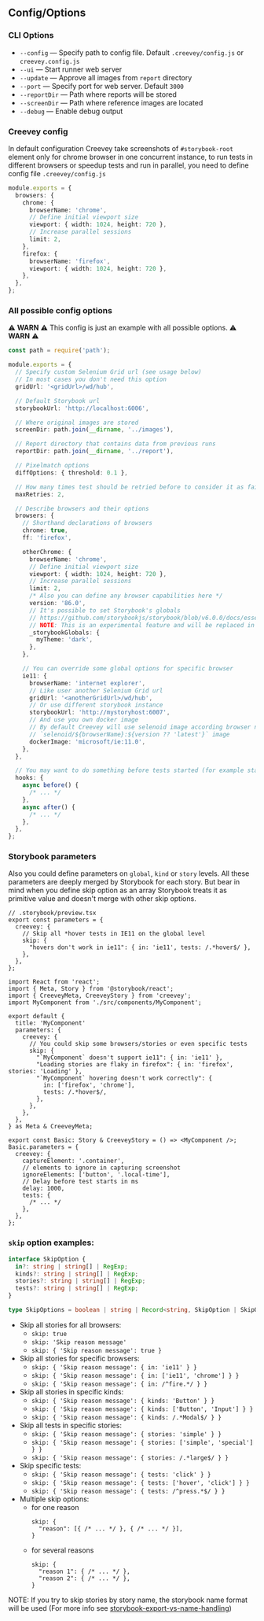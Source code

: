 ## Config/Options

### CLI Options

- `--config` — Specify path to config file. Default `.creevey/config.js` or `creevey.config.js`
- `--ui` — Start runner web server
- `--update` — Approve all images from `report` directory
- `--port` — Specify port for web server. Default `3000`
- `--reportDir` — Path where reports will be stored
- `--screenDir` — Path where reference images are located
- `--debug` — Enable debug output

### Creevey config

In default configuration Creevey take screenshots of `#storybook-root` element only for chrome browser in one concurrent instance, to run tests in different browsers or speedup tests and run in parallel, you need to define config file `.creevey/config.js`

```ts
module.exports = {
  browsers: {
    chrome: {
      browserName: 'chrome',
      // Define initial viewport size
      viewport: { width: 1024, height: 720 },
      // Increase parallel sessions
      limit: 2,
    },
    firefox: {
      browserName: 'firefox',
      viewport: { width: 1024, height: 720 },
    },
  },
};
```

### All possible config options

:warning: **WARN** :warning: This config is just an example with all possible options. :warning: **WARN** :warning:

```ts
const path = require('path');

module.exports = {
  // Specify custom Selenium Grid url (see usage below)
  // In most cases you don't need this option
  gridUrl: '<gridUrl>/wd/hub',

  // Default Storybook url
  storybookUrl: 'http://localhost:6006',

  // Where original images are stored
  screenDir: path.join(__dirname, '../images'),

  // Report directory that contains data from previous runs
  reportDir: path.join(__dirname, '../report'),

  // Pixelmatch options
  diffOptions: { threshold: 0.1 },

  // How many times test should be retried before to consider it as failed
  maxRetries: 2,

  // Describe browsers and their options
  browsers: {
    // Shorthand declarations of browsers
    chrome: true,
    ff: 'firefox',

    otherChrome: {
      browserName: 'chrome',
      // Define initial viewport size
      viewport: { width: 1024, height: 720 },
      // Increase parallel sessions
      limit: 2,
      /* Also you can define any browser capabilities here */
      version: '86.0',
      // It's possible to set Storybook's globals
      // https://github.com/storybookjs/storybook/blob/v6.0.0/docs/essentials/toolbars-and-globals.md
      // NOTE: This is an experimental feature and will be replaced in future
      _storybookGlobals: {
        myTheme: 'dark',
      },
    },

    // You can override some global options for specific browser
    ie11: {
      browserName: 'internet explorer',
      // Like user another Selenium Grid url
      gridUrl: '<anotherGridUrl>/wd/hub',
      // Or use different storybook instance
      storybookUrl: 'http://mystoryhost:6007',
      // And use you own docker image
      // By default Creevey will use selenoid image according browser name and version:
      // `selenoid/${browserName}:${version ?? 'latest'}` image
      dockerImage: 'microsoft/ie:11.0',
    },
  },

  // You may want to do something before tests started (for example start browserstack-local)
  hooks: {
    async before() {
      /* ... */
    },
    async after() {
      /* ... */
    },
  },
};
```

### Storybook parameters

Also you could define parameters on `global`, `kind` or `story` levels. All these parameters are deeply merged by Storybook for each story. But bear in mind when you define skip option as an array Storybook treats it as primitive value and doesn't merge with other skip options.

```tsx
// .storybook/preview.tsx
export const parameters = {
  creevey: {
    // Skip all *hover tests in IE11 on the global level
    skip: {
      "hovers don't work in ie11": { in: 'ie11', tests: /.*hover$/ },
    },
  },
};
```

```tsx
import React from 'react';
import { Meta, Story } from '@storybook/react';
import { CreeveyMeta, CreeveyStory } from 'creevey';
import MyComponent from './src/components/MyComponent';

export default {
  title: 'MyComponent'
  parameters: {
    creevey: {
      // You could skip some browsers/stories or even specific tests
      skip: {
        "`MyComponent` doesn't support ie11": { in: 'ie11' },
        "Loading stories are flaky in firefox": { in: 'firefox', stories: 'Loading' },
        "`MyComponent` hovering doesn't work correctly": {
          in: ['firefox', 'chrome'],
          tests: /.*hover$/,
        },
      },
    },
  },
} as Meta & CreeveyMeta;

export const Basic: Story & CreeveyStory = () => <MyComponent />;
Basic.parameters = {
  creevey: {
    captureElement: '.container',
    // elements to ignore in capturing screenshot
    ignoreElements: ['button', '.local-time'],
    // Delay before test starts in ms
    delay: 1000,
    tests: {
      /* ... */
    },
  },
};
```

### `skip` option examples:

```ts
interface SkipOption {
  in?: string | string[] | RegExp;
  kinds?: string | string[] | RegExp;
  stories?: string | string[] | RegExp;
  tests?: string | string[] | RegExp;
}

type SkipOptions = boolean | string | Record<string, SkipOption | SkipOption[]>;
```

- Skip all stories for all browsers:
  - `skip: true`
  - `skip: 'Skip reason message'`
  - `skip: { 'Skip reason message': true }`
- Skip all stories for specific browsers:
  - `skip: { 'Skip reason message': { in: 'ie11' } }`
  - `skip: { 'Skip reason message': { in: ['ie11', 'chrome'] } }`
  - `skip: { 'Skip reason message': { in: /^fire.*/ } }`
- Skip all stories in specific kinds:
  - `skip: { 'Skip reason message': { kinds: 'Button' } }`
  - `skip: { 'Skip reason message': { kinds: ['Button', 'Input'] } }`
  - `skip: { 'Skip reason message': { kinds: /.*Modal$/ } }`
- Skip all tests in specific stories:
  - `skip: { 'Skip reason message': { stories: 'simple' } }`
  - `skip: { 'Skip reason message': { stories: ['simple', 'special'] } }`
  - `skip: { 'Skip reason message': { stories: /.*large$/ } }`
- Skip specific tests:
  - `skip: { 'Skip reason message': { tests: 'click' } }`
  - `skip: { 'Skip reason message': { tests: ['hover', 'click'] } }`
  - `skip: { 'Skip reason message': { tests: /^press.*$/ } }`
- Multiple skip options:
  - for one reason
    ```
    skip: {
      "reason": [{ /* ... */ }, { /* ... */ }],
    }
    ```
  - for several reasons
    ```
    skip: {
      "reason 1": { /* ... */ },
      "reason 2": { /* ... */ },
    }
    ```

NOTE: If you try to skip stories by story name, the storybook name format will be used (For more info see [storybook-export-vs-name-handling](https://storybook.js.org/docs/formats/component-story-format/#storybook-export-vs-name-handling))
